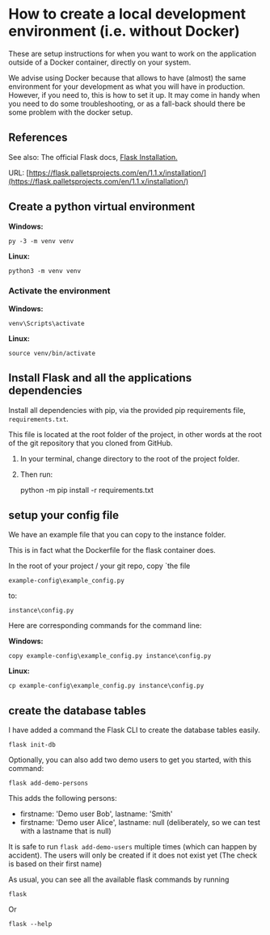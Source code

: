 # How to create a local development environment (i.e. without Docker)

These are setup instructions for when you want to work on the application outside of a Docker container, directly on your system.

We advise using Docker because that allows to have (almost) the same environment for your development as what you will have in production.
However, if you need to, this is how to set it up. It may come in handy when you need to do some troubleshooting, or as a fall-back should there be some problem with the docker setup.

## References

See also:  The official Flask docs, [Flask Installation.](https://flask.palletsprojects.com/en/1.1.x/installation/)

URL: [https://flask.palletsprojects.com/en/1.1.x/installation/](https://flask.palletsprojects.com/en/1.1.x/installation/)

## Create a python virtual environment

**Windows:**

    py -3 -m venv venv

**Linux:**

    python3 -m venv venv

### Activate the environment

**Windows:**

    venv\Scripts\activate

**Linux:**

    source venv/bin/activate

## Install Flask and all the applications dependencies

Install all dependencies with pip, via the provided pip requirements file, `requirements.txt`.

This file is located at the root folder of the project, in other words at the root of the git repository that you cloned from GitHub.

1. In your terminal, change directory to the root of the project folder.

2. Then run:

    python -m pip install -r requirements.txt


## setup your config file

We have an example file that you can copy to the instance folder.

This is in fact what the Dockerfile for the flask container does.

In the root of your project / your git repo, copy `the file 

    example-config\example_config.py

to:

    instance\config.py

Here are corresponding commands for the command line:

**Windows:**

    copy example-config\example_config.py instance\config.py

**Linux:**

    cp example-config\example_config.py instance\config.py

## create the database tables

I have added a command the Flask CLI to create the database tables easily.

    flask init-db

Optionally, you can also add two demo users to get you started, with this command:

    flask add-demo-persons

This adds the following persons:

- firstname: 'Demo user Bob', lastname: 'Smith'
- firstname: 'Demo user Alice', lastname: null (deliberately, so we can test with a lastname that is null)


It is safe to run `flask add-demo-users` multiple times (which can happen by accident). 
The users will only be created if it does not exist yet (The check is based on their first name)

As usual, you can see all the available flask commands by running

    flask

Or

    flask --help
